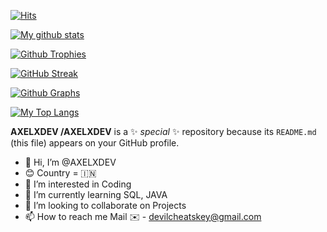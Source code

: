 [![Hits](https://hits.seeyoufarm.com/api/count/incr/badge.svg?url=https%3A%2F%2Fgithub.com%2FAXELXDEVcount_bg=%2379C83D&title_bg=%230084FF&icon=arduino.svg&icon_color=%2300FF20&title=Stalks&edge_flat=false)](https://hits.seeyoufarm.com)

[![My github stats](https://github-readme-stats.vercel.app/api?username=AXELXDEV&count_private=true&show_icons=true&theme=radical&include_all_commits=true&custom_title=𝘼𝙓𝙀𝙇+Github+Stats)](https://github.com/AXELXDEV)

[![Github Trophies](https://github-profile-trophy.vercel.app/?username=AXELXDEV&theme=darkhub&no-bg=true&margin-w=15&margin-h=10&row=1&column=6&count_private=true)](https://github.com/ryo-ma/github-profile-trophy)

[![GitHub Streak](http://github-readme-streak-stats.herokuapp.com?user=AXELXDEV&theme=black-ice)](https://git.io/streak-stats)

[![Github Graphs](https://activity-graph.herokuapp.com/graph?username=AXELXDEV&bg_color=1F222E&color=F8D866&line=F85D7F&point=FFFFFF&hide_border=true)](https://github.com/AXELXDEV)

[![My Top Langs](https://github-readme-stats.vercel.app/api/top-langs/?username=AXELXDEV&layout=compact&theme=cobalt)](https://github.com/AXELXDEV)

**AXELXDEV
/AXELXDEV** is a ✨ _special_ ✨ repository because its `README.md` (this file) appears on your GitHub profile.

- 👋 Hi, I’m @AXELXDEV
- 😊 Country = 🇮🇳
- 👀 I’m interested in Coding
- 🌱 I’m currently learning SQL, JAVA
- 💞️ I’m looking to collaborate on Projects
- 📫 How to reach me
Mail ✉️ - devilcheatskey@gmail.com

<!---
AXELXDEV/AXELXDEV is a ✨ special ✨ repository because its `README.md` (this file) appears on your GitHub profile.
You can click the Preview link to take a look at your changes.
--->
